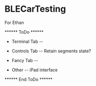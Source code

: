 BLECarTesting
=============

For Ethan

****** ToDo ******

- Terminal Tab
--

- Controls Tab
-- Retain segments state?

- Fancy Tab
--

- Other
-- iPad interface

****** End ToDo ******
